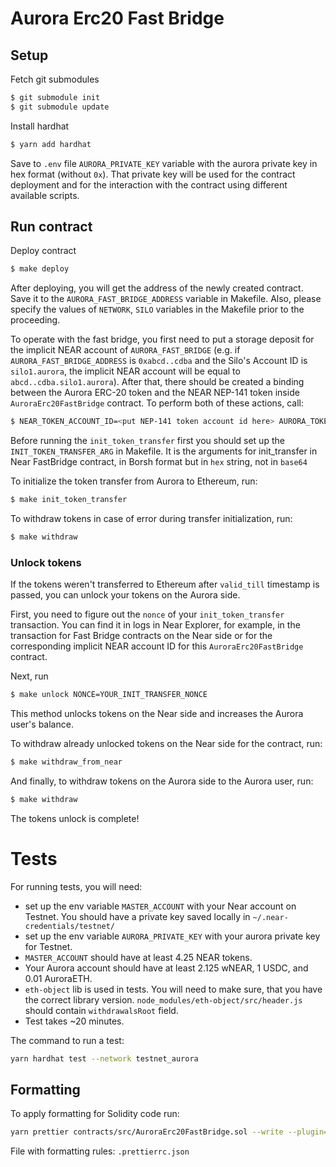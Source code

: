 # Aurora Erc20 Fast Bridge
## Setup
Fetch git submodules
```bash
$ git submodule init
$ git submodule update
```

Install hardhat
```bash
$ yarn add hardhat
```
Save to `.env` file `AURORA_PRIVATE_KEY` variable with the aurora private key in hex format (without `0x`). That private key will be used for the contract deployment and for the interaction with the contract using different available scripts.

## Run contract
Deploy contract
```bash
$ make deploy
```
After deploying, you will get the address of the newly created contract. Save it to the `AURORA_FAST_BRIDGE_ADDRESS` variable in Makefile. Also, please specify the values of `NETWORK`, `SILO` variables in the Makefile prior to the proceeding.

To operate with the fast bridge, you first need to put a storage deposit for the implicit NEAR account of `AURORA_FAST_BRIDGE`  (e.g. if `AURORA_FAST_BRIDGE_ADDRESS` is `0xabcd..cdba` and the Silo's Account ID is `silo1.aurora`, the implicit NEAR account will be equal to `abcd..cdba.silo1.aurora`).
After that, there should be created a binding between the Aurora ERC-20 token and the NEAR NEP-141 token inside `AuroraErc20FastBridge` contract. To perform both of these actions, call:
```bash
$ NEAR_TOKEN_ACCOUNT_ID=<put NEP-141 token account id here> AURORA_TOKEN_ADDRESS=<put Aurora ERC-20 token address here> make register_token
```

Before running the `init_token_transfer` first you should set up the `INIT_TOKEN_TRANSFER_ARG` in Makefile.
It is the arguments for init_transfer in Near FastBridge contract, in Borsh format but in `hex` string, not in `base64` 

To initialize the token transfer from Aurora to Ethereum, run:
```bash
$ make init_token_transfer
``` 

To withdraw tokens in case of error during transfer initialization, run:
```bash
$ make withdraw
```

### Unlock tokens
If the tokens weren't transferred to Ethereum after `valid_till` timestamp is passed, you can
unlock your tokens on the Aurora side.

First, you need to figure out the `nonce` of your `init_token_transfer` transaction. You
can find it in logs in Near Explorer, for example, in the transaction
for Fast Bridge contracts on the Near side or for the corresponding
implicit NEAR account ID for this `AuroraErc20FastBridge` contract.

Next, run
```bash
$ make unlock NONCE=YOUR_INIT_TRANSFER_NONCE
```
This method unlocks tokens on the Near side and increases the Aurora user's balance.


To withdraw already unlocked tokens on the Near side for the contract, run:
```bash
$ make withdraw_from_near
```

And finally, to withdraw tokens on the Aurora side to the Aurora user, run:
```bash
$ make withdraw
```

The tokens unlock is complete!

# Tests
For running tests, you will need:
* set up the env variable `MASTER_ACCOUNT` with your Near account on Testnet. You should have a private key saved locally in `~/.near-credentials/testnet/`
* set up the env variable `AURORA_PRIVATE_KEY` with your aurora private key for Testnet.
* `MASTER_ACCOUNT` should have at least 4.25 NEAR tokens.
* Your Aurora account should have at least 2.125 wNEAR, 1 USDC, and 0.01 AuroraETH.
* `eth-object` lib is used in tests. You will need to make sure, that you have the correct library version. `node_modules/eth-object/src/header.js` should contain `withdrawalsRoot` field.
* Test takes ~20 minutes.

The command to run a test: 
```bash
yarn hardhat test --network testnet_aurora
```

## Formatting
To apply formatting for Solidity code run:
```bash
yarn prettier contracts/src/AuroraErc20FastBridge.sol --write --plugin=prettier-plugin-solidity
```

File with formatting rules: `.prettierrc.json`